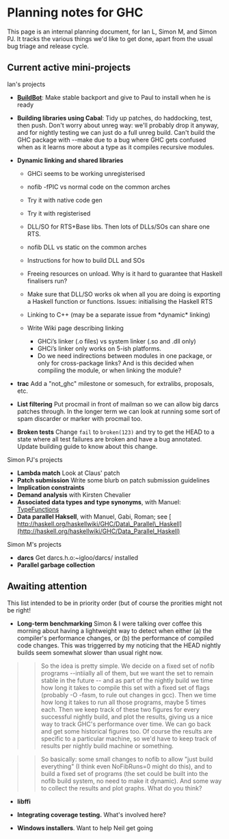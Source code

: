 # Planning notes for GHC



This page is an internal planning document, for Ian L, Simon M, and Simon PJ. It tracks the various things we'd like to get done, apart from the usual bug triage and release cycle.


## Current active mini-projects



Ian's projects


- **[BuildBot](build-bot)**: Make stable backport and give to Paul to install when he is ready

- **Building libraries using Cabal**: Tidy up patches, do haddocking, test, then push.
  Don't worry about unreg way: we'll probably drop it anyway, and for nightly testing we
  can just do a full unreg build. Can't build the GHC package with --make due to
  a bug where GHC gets confused when as it learns more about a type as it compiles
  recursive modules.

- **Dynamic linking and shared libraries**

  - GHCi seems to be working unregisterised
  - nofib -fPIC vs normal code on the common arches
  - Try it with native code gen 
  - Try it with registerised
  - DLL/SO for RTS+Base libs.  Then lots of DLLs/SOs can share one RTS.
  - nofib DLL vs static on the common arches
  - Instructions for how to build DLL and SOs
  - Freeing resources on unload.  Why is it hard to guarantee that Haskell finalisers run?
  - Make sure that DLL/SO works ok when all you are doing is exporting a Haskell function or functions.  Issues: initialising the Haskell RTS
  - Linking to C++ (may be a separate issue from \*dynamic\* linking)
  - Write Wiki page describing linking

    - GHCi’s linker (.o files) vs system linker (.so and .dll only)
    - GHCi’s linker only works on 5-ish platforms.  
    - Do we need indirections between modules in one package, or only for cross-package links?  And is this decided when compiling the module, or when linking the module?

- **trac** Add a "not\_ghc" milestone or somesuch, for extralibs, proposals, etc.

- **List filtering**
  Put procmail in front of mailman so we can allow big darcs patches through.
  In the longer term we can look at running some sort of spam discarder or marker with procmail too.

- **Broken tests**
  Change `fail` to `broken(123)` and try to get the HEAD to a state where all
  test failures are broken and have a bug annotated. Update building guide
  to know about this change.


Simon PJ's projects


- **Lambda match** Look at Claus' patch
- **Patch submission** Write some blurb on patch submission guidelines
- **Implication constraints**
- **Demand analysis** with Kirsten Chevalier
- **Associated data types and type synonyms**, with Manuel: [TypeFunctions](type-functions)
- **Data parallel Haksell**, with Manuel, Gabi, Roman; see [
  http://haskell.org/haskellwiki/GHC/Data\_Parallel\_Haskell](http://haskell.org/haskellwiki/GHC/Data_Parallel_Haskell)


Simon M's projects


- **darcs** Get darcs.h.o:\~igloo/darcs/ installed
- **Parallel garbage collection**

## Awaiting attention



This list intended to be in priority order (but of course the prorities might not be right!


- **Long-term benchmarking**  Simon & I were talking over coffee this morning about having a lightweight way to detect when either (a) the compiler's performance changes, or (b) the performance of compiled code changes.  This was triggerred by my noticing that the HEAD nightly builds seem somewhat slower than usual right now.

>
> >
> >
> > So the idea is pretty simple.  We decide on a fixed set of nofib programs --intiially all of them, but we want the set to remain stable in the future -- and as part of the nightly build we time how long it takes to compile this set with a fixed set of flags (probably -O -fasm, to rule out changes in gcc).  Then we time how long it takes to run all those programs, maybe 5 times each.  Then we keep track of these two figures for every successful nightly build, and plot the results, giving us a nice way to track GHC's performance over time.  We can go back and get some historical figures too.  Of course the results are specific to a particular machine, so we'd have to keep track of results per nightly build machine or something.
> >
> >
>

>
> >
> >
> > So basically: some small changes to nofib to allow "just build everything" (I think even NoFibRuns=0 might do this), and to build a fixed set of programs (the set could be built into the nofib build system, no need to make it dynamic).  And some way to collect the results and plot graphs.  What do you think?
> >
> >
>

- **libffi**

- **Integrating coverage testing.**  What's involved here?

- **Windows installers**. Want to help Neil get going

